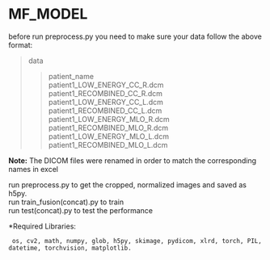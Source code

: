 # MF_MODEL
before run preprocess.py you need to make sure your data follow the above format:  
>data  
  >>patient_name  
  >patient1_LOW_ENERGY_CC_R.dcm     
  patient1_RECOMBINED_CC_R.dcm  
  patient1_LOW_ENERGY_CC_L.dcm  
  patient1_RECOMBINED_CC_L.dcm  
  patient1_LOW_ENERGY_MLO_R.dcm  
  patient1_RECOMBINED_MLO_R.dcm  
  patient1_LOW_ENERGY_MLO_L.dcm  
  patient1_RECOMBINED_MLO_L.dcm  

**Note:** The DICOM files were renamed in order to match the corresponding names in excel  


run preprocess.py to get the cropped, normalized images and saved as h5py.  
run train_fusion(concat).py to train  
run test(concat).py to test the performance  

*Required Libraries:  
 
     os, cv2, math, numpy, glob, h5py, skimage, pydicom, xlrd, torch, PIL, datetime, torchvision, matplotlib.
